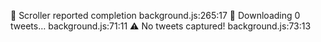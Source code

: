 🔔 Scroller reported completion background.js:265:17
💾 Downloading 0 tweets… background.js:71:11
⚠️  No tweets captured! background.js:73:13